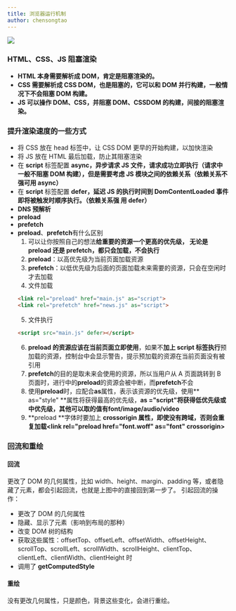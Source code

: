 ```yaml
---
title: 浏览器运行机制
author: chensongtao
---
```


<img data-fancybox="gallery" src="https://mp-780ec593-98c3-47c6-9328-1690ac79007b.cdn.bspapp.com/images//browser-run.png"/>

<script setup>
  import useFancybox from '@use/useFancybox.js'
  useFancybox()
</script>

### HTML、CSS、JS 阻塞渲染

- **HTML 本身需要解析成 DOM，肯定是阻塞渲染的。**
- **CSS 需要解析成 CSS DOM，也是阻塞的，它可以和 DOM 并行构建，一般情况下不会阻塞 DOM 构建。**
- **JS 可以操作 DOM、CSS，并阻塞 DOM、CSSDOM 的构建，间接的阻塞渲染。**

### 提升渲染速度的一些方式

- 将 CSS 放在 head 标签中，让 CSS DOM 更早的开始构建，以加快渲染
- 将 JS 放在 HTML 最后加载，防止其阻塞渲染
- 在 **script** 标签配置 **async，异步请求 JS 文件，请求成功立即执行（请求中一般不阻塞 DOM 构建），但是需要考虑 JS 模块之间的依赖关系（依赖关系不强可用 async）**
- 在 **script** 标签配置 **defer，延迟 JS 的执行时间到 DomContentLoaded 事件即将被触发时顺序执行。（依赖关系强 用 defer）**
- **DNS 预解析** **<link rel="dns-prefetch" href="" />**
- **preload**
- **prefetch**
- **preload**、**prefetch**有什么区别
  1.  可以让你按照自己的想法**给重要的资源一个更高的优先级， 无论是 preload 还是 prefetch，都只会加载，不会执行**
  2.  **preload**：以高优先级为当前页面加载资源
  3.  **prefetch**：以低优先级为后面的页面加载未来需要的资源，只会在空闲时才去加载
  4.  文件加载
  ```html
  <link rel="preload" href="main.js" as="script">
  <link rel="prefetch" href="news.js" as="script">
  ```
  5.  文件执行
  ```html
  <script src="main.js" defer></script>
  ```
  6.  **preload 的资源应该在当前页面立即使用**，如果不**加上 script 标签执行**预加载的资源，控制台中会显示警告，提示预加载的资源在当前页面没有被引用
  7.  **prefetch**的目的是取未来会使用的资源，所以当用户从 A 页面跳转到 B 页面时，进行中的**preload**的资源会被中断，而**prefetch**不会
  8.  使用**preload**时，应配合**as**属性，表示该资源的优先级，使用** as="style" **属性将获得最高的优先级，**as ="script"**将获得低优先级或中优先级，其他可以取的值有**font/image/audio/video**
  9.  **preload **字体时要加上 **crossorigin **属性，即使没有跨域，否则会重复加载**<link rel="preload href="font.woff" as="font" crossorigin>**

### 回流和重绘

#### 回流

更改了 DOM 的几何属性，比如 width、height、margin、padding 等，或者隐藏了元素，都会引起回流，也就是上图中的直接回到第一步了。
引起回流的操作：

- 更改了 DOM 的几何属性
- 隐藏、显示了元素（影响到布局的那种）
- 改变 DOM 树的结构
- 获取这些属性：offsetTop、offsetLeft、offsetWidth、offsetHeight、scrollTop、scrollLeft、scrollWidth、scrollHeight、clientTop、clientLeft、clientWidth、clientHeight 时
- 调用了 **getComputedStyle**

#### 重绘

没有更改几何属性，只是颜色，背景这些变化，会进行重绘。

